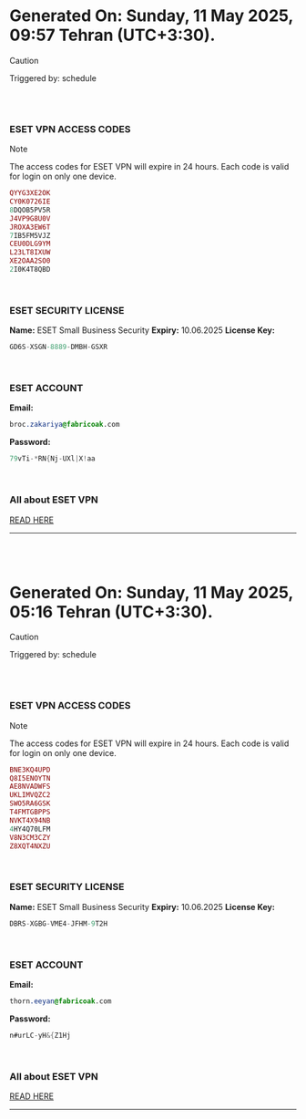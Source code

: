# Generated On: Sunday, 11 May 2025, 09:57 Tehran (UTC+3:30).

> [!CAUTION]
> Triggered by: schedule

<br><br>

### ESET VPN ACCESS CODES

> [!NOTE]
> The access codes for ESET VPN will expire in 24 hours.
> Each code is valid for login on only one device.

```ruby
QYYG3XE2OK
CY0K0726IE
8DQOB5PV5R
J4VP9G8U0V
JROXA3EW6T
7IB5FM5VJZ
CEU0DLG9YM
L23LT8IXUW
XE2OAA2SO0
2I0K4T8QBD
```

<br>

### ESET SECURITY LICENSE

**Name:** ESET Small Business Security
**Expiry:** 10.06.2025
**License Key:**

```POV-Ray SDL
GD6S-XSGN-8889-DMBH-GSXR
```

<br>

### ESET ACCOUNT

**Email:**

```CSS
broc.zakariya@fabricoak.com
```

**Password:**

```POV-Ray SDL
79vTi-*RN{Nj-UXl|X!aa
```

<br>

### All about ESET VPN

[READ HERE](https://t.me/F_NiREvil/2113)

---

<br><br>

# Generated On: Sunday, 11 May 2025, 05:16 Tehran (UTC+3:30).

> [!CAUTION]
> Triggered by: schedule

<br><br>

### ESET VPN ACCESS CODES

> [!NOTE]
> The access codes for ESET VPN will expire in 24 hours.
> Each code is valid for login on only one device.

```ruby
BNE3KQ4UPD
Q8I5ENOYTN
AE8NVADWFS
UKLIMVQZC2
SWO5RA6GSK
T4FMTGBPPS
NVKT4X94NB
4HY4Q70LFM
V8N3CM3CZY
Z8XQT4NXZU
```

<br>

### ESET SECURITY LICENSE

**Name:** ESET Small Business Security
**Expiry:** 10.06.2025
**License Key:**

```POV-Ray SDL
DBRS-XGBG-VME4-JFHM-9T2H
```

<br>

### ESET ACCOUNT

**Email:**

```CSS
thorn.eeyan@fabricoak.com
```

**Password:**

```POV-Ray SDL
n#urLC-yH&{Z1Hj
```

<br>

### All about ESET VPN

[READ HERE](https://t.me/F_NiREvil/2113)

---

<br><br>
